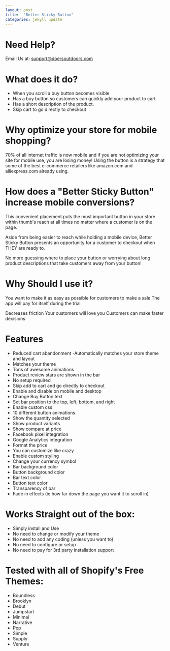```yaml
---
layout: post
title:  "Better Sticky Button"
categories: jekyll update
---
```


# Need Help?
Email Us at: support@doersoutdoors.com


# What does it do?
- When you scroll a buy button becomes visible
- Has a buy button so customers can quickly add your product to cart
- Has a short description of the product.  
- Skip cart to go directly to checkout

# Why optimize your store for mobile shopping?

70% of all internet traffic is now mobile and if you are not optimizing your site for mobile use, you are losing money! Using the  button is a strategy that some of the best e-commerce retailers like amazon.com and alliexpress.com already using.

# How does a "Better Sticky Button" increase mobile conversions?

 This convenient placement puts the most important button in your store within thumb's reach at all times no matter where a customer is on the page.

Aside from being easier to reach while holding a mobile device, Better Sticky Button presents an opportunity for a customer to checkout when THEY are ready to.

No more guessing where to place your button or worrying about long product descriptions that take customers away from your button!


# Why Should I use it?
You want to make it as easy as possible for customers to make a sale
The app will pay for itself during the trial

Decreases friction
Your customers will love you
Customers can make faster decisions

# Features
- Reduced cart abandonment
 -Automatically matches your store theme and layout
- Matches your theme
- Tons of awesome animations
- Product review stars are shown in the bar
- No setup required
- Skip add to cart and go directly to checkout
- Enable and disable on mobile and desktop
- Change Buy Button text
- Set bar position to the top, left, bottom, and right
- Enable custom css
- 10 different button animations
- Show the quantity selected
- Show product variants
- Show compare at price
- Facebook pixel integration
- Google Analytics integration
- Format the price
- You can customize like crazy
- Enable custom styling
- Change your currency symbol
- Bar background color
- Button background color
- Bar text color
- Button text color
- Transparency of bar
- Fade in effects (ie how far down the page you want it to scroll in)

# Works Straight out of the box:
- Simply install and Use
- No need to change or modify your theme
- No need to add any coding (unless you want to)
- No need to configure or setup
- No need to pay for 3rd party installation support

# Tested with all of Shopify's Free Themes:
- Boundless
- Brooklyn
- Debut
- Jumpstart
- Minimal
- Narrative
- Pop
- Simple
- Supply
- Venture